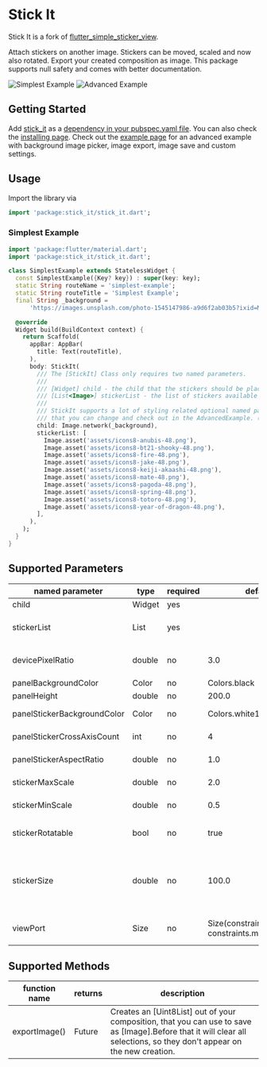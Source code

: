 # Stick It

Stick It is a fork of [flutter_simple_sticker_view](https://pub.dev/packages/flutter_simple_sticker_view). 

Attach stickers on another image. Stickers can be moved, scaled and now also rotated. Export your created composition as image.
This package supports null safety and comes with better documentation.

![Simplest Example](https://github.com/NicolasDurant/stick_it/blob/main/example/assets/Simulator%20Screen%20Recording%20-%20iPhone%2012%20Pro%20Max%20-%202021-08-30%20at%2015.36.09.gif)
![Advanced Example](https://github.com/NicolasDurant/stick_it/blob/main/example/assets/Simulator%20Screen%20Recording%20-%20iPhone%2012%20Pro%20Max%20-%202021-08-30%20at%2015.37.08.gif)

## Getting Started

Add [stick_it](https://pub.dev/packages/stick_it) as a [dependency in your pubspec.yaml file](https://flutter.io/platform-plugins/).
You can also check the [installing page](https://pub.dev/packages/stick_it/install).
Check out the [example page](https://pub.dev/packages/stick_it/example) for an advanced example with background image picker, image export, image save and custom settings.

## Usage

Import the library via
```dart
import 'package:stick_it/stick_it.dart';
```

### Simplest Example
```dart
import 'package:flutter/material.dart';
import 'package:stick_it/stick_it.dart';

class SimplestExample extends StatelessWidget {
  const SimplestExample({Key? key}) : super(key: key);
  static String routeName = 'simplest-example';
  static String routeTitle = 'Simplest Example';
  final String _background =
      'https://images.unsplash.com/photo-1545147986-a9d6f2ab03b5?ixid=MnwxMjA3fDB8MHxwaG90by1wYWdlfHx8fGVufDB8fHx8&ixlib=rb-1.2.1&auto=format&fit=crop&w=934&q=80';

  @override
  Widget build(BuildContext context) {
    return Scaffold(
      appBar: AppBar(
        title: Text(routeTitle),
      ),
      body: StickIt(
        /// The [StickIt] Class only requires two named parameters.
        ///
        /// [Widget] child - the child that the stickers should be placed upon.
        /// [List<Image>] stickerList - the list of stickers available to the user.
        ///
        /// StickIt supports a lot of styling related optional named parameters,
        /// that you can change and check out in the AdvancedExample. (tbd)
        child: Image.network(_background),
        stickerList: [
          Image.asset('assets/icons8-anubis-48.png'),
          Image.asset('assets/icons8-bt21-shooky-48.png'),
          Image.asset('assets/icons8-fire-48.png'),
          Image.asset('assets/icons8-jake-48.png'),
          Image.asset('assets/icons8-keiji-akaashi-48.png'),
          Image.asset('assets/icons8-mate-48.png'),
          Image.asset('assets/icons8-pagoda-48.png'),
          Image.asset('assets/icons8-spring-48.png'),
          Image.asset('assets/icons8-totoro-48.png'),
          Image.asset('assets/icons8-year-of-dragon-48.png'),
        ],
      ),
    );
  }
}
```

## Supported Parameters
| named parameter             | type           | required | default                                           | description                                                                                                                                                                                                                                                                                        |
|-----------------------------|----------------|----------|---------------------------------------------------|----------------------------------------------------------------------------------------------------------------------------------------------------------------------------------------------------------------------------------------------------------------------------------------------------|
| child                       | Widget         | yes      |                                                   | Content you wish to place stickers upon                                                                                                                                                                                                                                                            |
| stickerList                 | List <Image>   | yes      |                                                   | List of sticker images that should be shown within the bottom panel. Those can be placed on top of your child Widget.                                                                                                                                                                              |
| devicePixelRatio            | double         | no       | 3.0                                               | The devices pixel ratio. See also: <https://stackoverflow.com/questions/8785643/what-exactly-is-device-pixel-ratio>                                                                                                                                                                                |
| panelBackgroundColor        | Color          | no       | Colors.black                                      | Background color of the bottom panel.                                                                                                                                                                                                                                                              |
| panelHeight                 | double         | no       | 200.0                                             | Height of the bottom panel.                                                                                                                                                                                                                                                                        |
| panelStickerBackgroundColor | Color          | no       | Colors.white10                                    | Background color of the container stickers are placed within.                                                                                                                                                                                                                                      |
| panelStickerCrossAxisCount  | int            | no       | 4                                                 | Defines how many stickers are placed within one row of the grid.                                                                                                                                                                                                                                   |
| panelStickerAspectRatio     | double         | no       | 1.0                                               | Ratio of the cross-axis to the main-axis extent of each child.                                                                                                                                                                                                                                     |
| stickerMaxScale             | double         | no       | 2.0                                               | Maximal scaling ratio for your stickers. E.g 2 will allow the sticker to be twice as big!                                                                                                                                                                                                          |
| stickerMinScale             | double         | no       | 0.5                                               | Minimal scaling ratio for your stickers.E.g 0.5 will allow the sticker to be half as big at minimum!                                                                                                                                                                                               |
| stickerRotatable            | bool           | no       | true                                              | Controls whether your stickers should be rotatable, while the scaling event is active.Set to false, if you don't want rotation.                                                                                                                                                                    |
| stickerSize                 | double         | no       | 100.0                                             | Size of the [Rect] the stickers are on when placed within the [Stack]. Setting this value up will only increase the [Rect] size. So, to display them bigger when placing on the [child] you will have to set something like fit: Boxfit.cover on the image you are providing in the [stickerList]. |
| viewPort                    | Size           | no       | Size(constraints.maxWidth, constraints.maxHeight) | [Size] of the viewport that is provided.You don't have to set this manually, it will take the available space per default.                                                                                                                                                                         |

## Supported Methods
| function name | returns           | description                                                                                                                                                             |
|---------------|-------------------|-------------------------------------------------------------------------------------------------------------------------------------------------------------------------|
| exportImage() | Future<Uint8List> | Creates an [Uint8List] out of your composition, that you can use to save as [Image].Before that it will clear all selections, so they don't appear on the new creation. |
